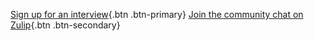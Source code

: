 [Sign up for an interview](/interviews/sign-up.md){.btn .btn-primary}
[Join the community chat on Zulip](https://jupyter.zulipchat.com/#narrow/channel/471314-geojupyter){.btn .btn-secondary}
